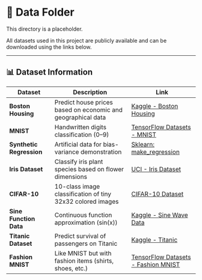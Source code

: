 # 📁 Data Folder

This directory is a placeholder.

All datasets used in this project are publicly available and can be downloaded using the links below.

---

## 📊 Dataset Information

| Dataset | Description | Link |
|---------|-------------|------|
| **Boston Housing** | Predict house prices based on economic and geographical data | [Kaggle - Boston Housing](https://www.kaggle.com/c/boston-housing) |
| **MNIST** | Handwritten digits classification (0–9) | [TensorFlow Datasets - MNIST](https://www.tensorflow.org/datasets/catalog/mnist) |
| **Synthetic Regression** | Artificial data for bias-variance demonstration | [Sklearn: make_regression](https://scikit-learn.org/stable/modules/generated/sklearn.datasets.make_regression.html) |
| **Iris Dataset** | Classify iris plant species based on flower dimensions | [UCI - Iris Dataset](https://archive.ics.uci.edu/ml/datasets/iris) |
| **CIFAR-10** | 10-class image classification of tiny 32x32 colored images | [CIFAR-10 Dataset](https://www.cs.toronto.edu/~kriz/cifar.html) |
| **Sine Function Data** | Continuous function approximation (sin(x)) | [Kaggle - Sine Wave Data](https://www.kaggle.com/robikscube/sine-wave-dataset) |
| **Titanic Dataset** | Predict survival of passengers on Titanic | [Kaggle - Titanic](https://www.kaggle.com/c/titanic) |
| **Fashion MNIST** | Like MNIST but with fashion items (shirts, shoes, etc.) | [TensorFlow Datasets - Fashion MNIST](https://www.tensorflow.org/datasets/catalog/fashion_mnist) |
